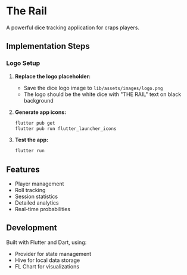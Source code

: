 # The Rail

A powerful dice tracking application for craps players.

## Implementation Steps

### Logo Setup

1. **Replace the logo placeholder:**
   - Save the dice logo image to `lib/assets/images/logo.png`
   - The logo should be the white dice with "THE RAIL" text on black background

2. **Generate app icons:**
   ```bash
   flutter pub get
   flutter pub run flutter_launcher_icons
   ```

3. **Test the app:**
   ```bash
   flutter run
   ```

## Features

- Player management
- Roll tracking
- Session statistics
- Detailed analytics
- Real-time probabilities

## Development

Built with Flutter and Dart, using:
- Provider for state management
- Hive for local data storage
- FL Chart for visualizations
